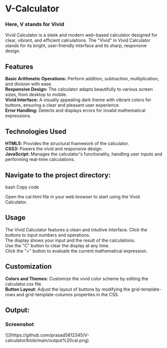 <h1><b>V-Calculator</b></h1>
<h3>Here, V stands for Vivid</h3>
Vivid Calculator is a sleek and modern web-based calculator designed for clear, vibrant, and efficient calculations. The "Vivid" in Vivid Calculator stands for its bright, user-friendly interface and its sharp, responsive design.

<h2>Features</h2>
<b>Basic Arithmetic Operations:</b> Perform addition, subtraction, multiplication, and division with ease.<br>
<b>Responsive Design:</b> The calculator adapts beautifully to various screen sizes, from desktop to mobile.<br>
<b>Vivid Interface:</b> A visually appealing dark theme with vibrant colors for buttons, ensuring a clear and pleasant user experience.<br>
<b>Error Handling:</b> Detects and displays errors for invalid mathematical expressions.<br>
<h2>Technologies Used</h2>
<b>HTML5:</b> Provides the structural framework of the calculator.<br>
<b>CSS3:</b> Powers the vivid and responsive design.<br>
<b>JavaScript:</b> Manages the calculator's functionality, handling user inputs and performing real-time calculations.<br>


<h2>Navigate to the project directory:</h2>

bash
Copy code

Open the cal.html file in your web browser to start using the Vivid Calculator.<br>

<h2>Usage</h2>
The Vivid Calculator features a clean and intuitive interface. Click the buttons to input numbers and operations.<br>
The display shows your input and the result of the calculations.<br>
Use the "C" button to clear the display at any time.<br>
Click the "=" button to evaluate the current mathematical expression.<br>
<h2>Customization</h2>
<b>Colors and Themes:</b> Customize the vivid color scheme by editing the calculator.css file.<br>
<b>Button Layout:</b> Adjust the layout of buttons by modifying the grid-template-rows and grid-template-columns properties in the CSS.<br>
<h2><b>Output:</b></h2>
<h3>Screenshot</h3>
![](https://github.com/prasad5812345/V-calculator/blob/main/output%20cal.png)
